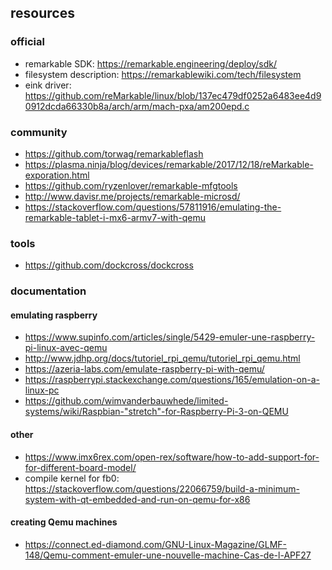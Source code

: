 ## resources

### official

- remarkable SDK: https://remarkable.engineering/deploy/sdk/
- filesystem description: https://remarkablewiki.com/tech/filesystem
- eink driver: https://github.com/reMarkable/linux/blob/137ec479df0252a6483ee4d90912dcda66330b8a/arch/arm/mach-pxa/am200epd.c

### community

- https://github.com/torwag/remarkableflash
- https://plasma.ninja/blog/devices/remarkable/2017/12/18/reMarkable-exporation.html
- https://github.com/ryzenlover/remarkable-mfgtools
- http://www.davisr.me/projects/remarkable-microsd/
- https://stackoverflow.com/questions/57811916/emulating-the-remarkable-tablet-i-mx6-armv7-with-qemu

### tools

- https://github.com/dockcross/dockcross

### documentation

#### emulating raspberry

- https://www.supinfo.com/articles/single/5429-emuler-une-raspberry-pi-linux-avec-qemu
- http://www.jdhp.org/docs/tutoriel_rpi_qemu/tutoriel_rpi_qemu.html
- https://azeria-labs.com/emulate-raspberry-pi-with-qemu/
- https://raspberrypi.stackexchange.com/questions/165/emulation-on-a-linux-pc
- https://github.com/wimvanderbauwhede/limited-systems/wiki/Raspbian-"stretch"-for-Raspberry-Pi-3-on-QEMU

#### other

- https://www.imx6rex.com/open-rex/software/how-to-add-support-for-for-different-board-model/
- compile kernel for fb0: https://stackoverflow.com/questions/22066759/build-a-minimum-system-with-qt-embedded-and-run-on-qemu-for-x86

#### creating Qemu machines

- https://connect.ed-diamond.com/GNU-Linux-Magazine/GLMF-148/Qemu-comment-emuler-une-nouvelle-machine-Cas-de-l-APF27
